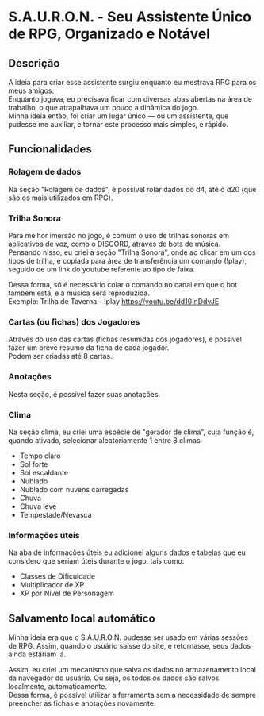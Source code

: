 # S.A.U.R.O.N. - Seu Assistente Único de RPG, Organizado e Notável

## Descrição
A ideia para criar esse assistente surgiu enquanto eu mestrava RPG para os meus amigos.  
Enquanto jogava, eu precisava ficar com diversas abas abertas na área de trabalho, o que atrapalhava um pouco a dinâmica do jogo.  
Minha ideia então, foi criar um lugar único — ou um assistente, que pudesse me auxiliar, e tornar este processo mais simples, e rápido.

## Funcionalidades

### Rolagem de dados
Na seção "Rolagem de dados", é possível rolar dados do d4, até o d20 (que são os mais utilizados em RPG).

### Trilha Sonora
Para melhor imersão no jogo, é comum o uso de trilhas sonoras em aplicativos de voz, como o DISCORD, através de bots de música.  
Pensando nisso, eu criei a seção "Trilha Sonora", onde ao clicar em um dos tipos de trilha, é copiada para área de transferência um comando (!play), seguido de um link do youtube referente ao tipo de faixa.  

Dessa forma, só é necessário colar o comando no canal em que o bot também está, e a música será reproduzida.  
Exemplo: Trilha de Taverna - !play https://youtu.be/dd10InDdvJE

### Cartas (ou fichas) dos Jogadores
Através do uso das cartas (fichas resumidas dos jogadores), é possível fazer um breve resumo da ficha de cada jogador.  
Podem ser criadas até 8 cartas.

### Anotações
Nesta seção, é possível fazer suas anotações.

### Clima
Na seção clima, eu criei uma espécie de "gerador de clima", cuja função é, quando ativado, selecionar aleatoriamente 1 entre 8 climas:
* Tempo claro
* Sol forte
* Sol escaldante
* Nublado
* Nublado com nuvens carregadas
* Chuva
* Chuva leve
* Tempestade/Nevasca

### Informações úteis
Na aba de informações úteis eu adicionei alguns dados e tabelas que eu considero que seriam úteis durante o jogo, tais como:
* Classes de Dificuldade
* Multiplicador de XP
* XP por Nível de Personagem

## Salvamento local automático
Minha ideia era que o S.A.U.R.O.N. pudesse ser usado em várias sessões de RPG. Assim, quando o usuário saísse do site, e retornasse, seus dados ainda estariam lá.  

Assim, eu criei um mecanismo que salva os dados no armazenamento local da navegador do usuário. Ou seja, os todos os dados são salvos localmente, automaticamente.  
Dessa forma, é possível utilizar a ferramenta sem a necessidade de sempre preencher as fichas e anotações novamente.

